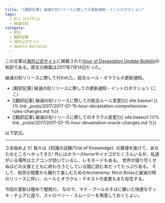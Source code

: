 ```yaml
---
title: "[翻訳記事] 破滅の刻リリースに際しての更新通知・イントロダクション"
tags:
  - Eli Shiffrin
  - 破滅の刻
category:
  - MTG
  - 翻訳記事
  - 海外公式サイト
  - Update Bulletin
---
```


この文章は[海外公式サイト](http://magic.wizards.com/)に掲載された[Hour of Devastation Update Bulletin](http://magic.wizards.com/en/articles/archive/play-design/hour-devastation-update-bulletin-2017-07-14)の和訳である。原文の掲載は2017年7月14日だった。

破滅の刻リリースに際して行われた、総合ルール・オラクルの更新通知。

  * [翻訳記事] 破滅の刻リリースに際しての更新通知・イントロダクション (ここ)
  * [[翻訳記事] 破滅の刻リリースに際しての総合ルール変更]({{ site.baseurl }}{% link _posts/2017/2017-07-15-hour-devastation-comprehensive-rules-changes.md %})
  * [[翻訳記事] 破滅の刻リリースに際してのオラクル変更]({{ site.baseurl }}{% link _posts/2017/2017-07-15-hour-devastation-oracle-changes.md %})

<!-- more -->

以下訳文。

----

さあ始めよう!
我々は《知識の試練/Trial of Knowledge》の廃墟を抜けて、あなたのところへやってきた!
外にはホラー/Horrorやイナゴがたくさんいるが、私達がいる場所はエアコンが効いているし、レモネードもある。
世界が語り尽くせぬほどの災害とともに終わろうとしている間に読む本だってたっぷりある。
そして、俗世の閉塞から離れて楽しむためのArchenemy: Nicol Bolasと破滅の時のリリースに伴い、ルールとオラクル・テキストの変更もまた存在する。

今回の更新は極めて軽微だ。
なので、マナ・プールのそばに置いた快適なデッキ・チェアに座り、ストロベリー・スムージーを用意しておくとよい。

